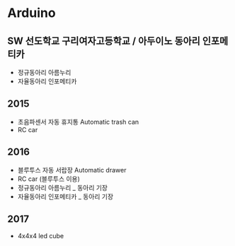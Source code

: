 # Arduino
## SW 선도학교 구리여자고등학교 / 아두이노 동아리 인포메티카
- 정규동아리 아름누리
- 자율동아리 인포메티카

## 2015
- 초음파센서 자동 휴지통 Automatic trash can
- RC car


## 2016
- 블루투스 자동 서랍장 Automatic drawer
- RC car (블루투스 이용)
- 정규동아리 아름누리 _ 동아리 기장
- 자율동아리 인포메티카 _ 동아리 기장

## 2017
- 4x4x4 led cube
